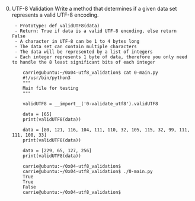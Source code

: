0. UTF-8 Validation
    Write a method that determines if a given data set represents a valid UTF-8 encoding.

        - Prototype: def validUTF8(data)
        - Return: True if data is a valid UTF-8 encoding, else return False
        - A character in UTF-8 can be 1 to 4 bytes long
        - The data set can contain multiple characters
        - The data will be represented by a list of integers
        - Each integer represents 1 byte of data, therefore you only need to handle the 8 least significant bits of each integer

    ```
        carrie@ubuntu:~/0x04-utf8_validation$ cat 0-main.py
        #!/usr/bin/python3
        """
        Main file for testing
        """

        validUTF8 = __import__('0-validate_utf8').validUTF8

        data = [65]
        print(validUTF8(data))

        data = [80, 121, 116, 104, 111, 110, 32, 105, 115, 32, 99, 111, 111, 108, 33]
        print(validUTF8(data))

        data = [229, 65, 127, 256]
        print(validUTF8(data))
    ```
    ```
        carrie@ubuntu:~/0x04-utf8_validation$
        carrie@ubuntu:~/0x04-utf8_validation$ ./0-main.py
        True
        True
        False
        carrie@ubuntu:~/0x04-utf8_validation$
    ```
    
